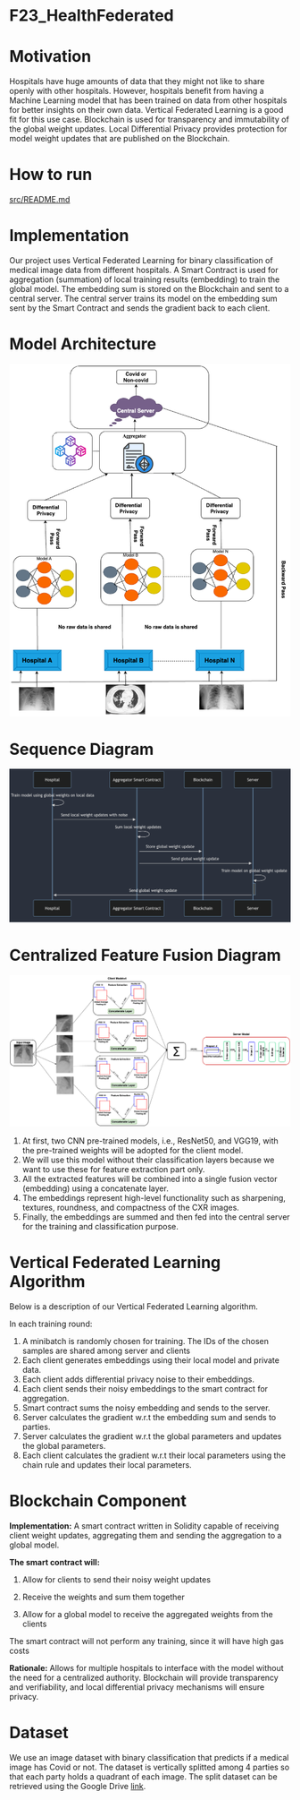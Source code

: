 # F23_HealthFederated

# Motivation
Hospitals have huge amounts of data that they might not like to share openly with other hospitals. However, hospitals benefit from having a Machine Learning model that has been trained on data from other hospitals for better insights on their own data. Vertical Federated Learning is a good fit for this use case. Blockchain is used for transparency and immutability of the global weight updates. Local Differential Privacy provides protection for model weight updates that are published on the Blockchain.

# How to run
[src/README.md](src/README.md)

# Implementation
Our project uses Vertical Federated Learning for binary classification of medical image data from different hospitals. A Smart Contract is used for aggregation (summation) of local training results (embedding) to train the global model. The embedding sum is stored on the Blockchain and sent to a central server. The central server trains its model on the embedding sum sent by the Smart Contract and sends the gradient back to each client.

# Model Architecture 
![alt text](https://github.com/AI-and-Blockchain/F23_HealthFederated/blob/main/Proj-Checkin-02-files/Model%20Architecture1.png)

# Sequence Diagram
![alt text](https://github.com/AI-and-Blockchain/F23_HealthFederated/blob/main/Proj-Checkin-02-files/Sequence_Diagram.png)

# Centralized Feature Fusion Diagram
![alt text](https://github.com/AI-and-Blockchain/F23_HealthFederated/blob/main/Proj-Checkin-02-files/Client%20Model.png)

1. At first, two CNN pre-trained models, i.e., ResNet50, and VGG19, with the pre-trained weights will be adopted for the client model.
2. We will use this model without their classification layers because we want to use these for feature extraction part only.
3. All the extracted features will be combined into a single fusion vector (embedding) using a concatenate layer.
4. The embeddings represent high-level functionality such as sharpening, textures, roundness, and compactness of the CXR images.
5. Finally, the embeddings are summed and then fed into the central server for the training and classification purpose.

# Vertical Federated Learning Algorithm

Below is a description of our Vertical Federated Learning algorithm.

In each training round:
1. A minibatch is randomly chosen for training. The IDs of the chosen samples are shared among server and clients
2. Each client generates embeddings using their local model and private data.
3. Each client adds differential privacy noise to their embeddings.
4. Each client sends their noisy embeddings to the smart contract for aggregation.
5. Smart contract sums the noisy embedding and sends to the server.
6. Server calculates the gradient w.r.t the embedding sum and sends to parties.
7. Server calculates the gradient w.r.t the global parameters and updates the global parameters.
8. Each client calculates the gradient w.r.t their local parameters using the chain rule and updates their local parameters.


# Blockchain Component

**Implementation:** A smart contract written in Solidity capable of receiving client weight updates, aggregating them and sending the aggregation to a global model. 

**The smart contract will:**

1. Allow for clients to send their noisy weight updates

2. Receive the weights and sum them together

3. Allow for a global model to receive the aggregated weights from the clients

The smart contract will not perform any training, since it will have high gas costs

**Rationale:** Allows for multiple hospitals to interface with the model without the need for a centralized authority. Blockchain will provide transparency and verifiability, and local differential privacy mechanisms will ensure privacy. 

# Dataset

We use an image dataset with binary classification that predicts if a medical image has Covid or not. The dataset is vertically splitted among 4 parties so that each party holds a quadrant of each image. The split dataset can be retrieved using the Google Drive [link](https://drive.google.com/file/d/1LUGy0TA03C-wcLBk8YGDeVJ42u2yHmY_/view?usp=sharing).

